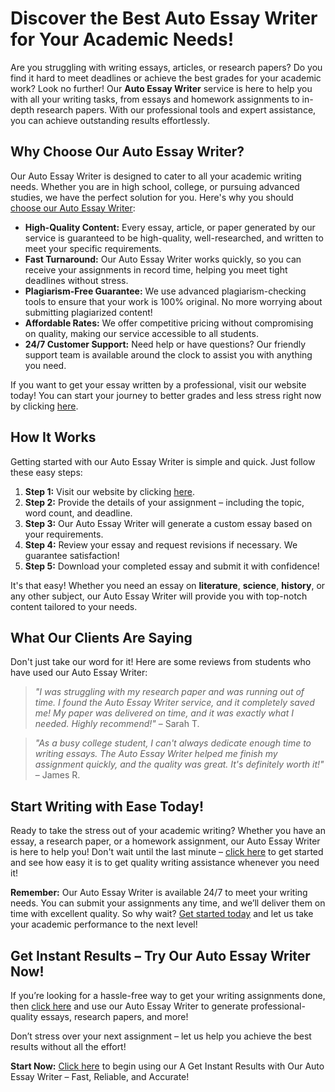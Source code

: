 <h1>Discover the Best Auto Essay Writer for Your Academic Needs!</h1>

<p>Are you struggling with writing essays, articles, or research papers? Do you find it hard to meet deadlines or achieve the best grades for your academic work? Look no further! Our <strong>Auto Essay Writer</strong> service is here to help you with all your writing tasks, from essays and homework assignments to in-depth research papers. With our professional tools and expert assistance, you can achieve outstanding results effortlessly.</p>

<h2>Why Choose Our Auto Essay Writer?</h2>
<p>Our Auto Essay Writer is designed to cater to all your academic writing needs. Whether you are in high school, college, or pursuing advanced studies, we have the perfect solution for you. Here's why you should <a href="https://tinyurl.com/topessay?keyword=auto+essay+writer" target="_blank">choose our Auto Essay Writer</a>:</p>

<ul>
  <li><strong>High-Quality Content:</strong> Every essay, article, or paper generated by our service is guaranteed to be high-quality, well-researched, and written to meet your specific requirements.</li>
  <li><strong>Fast Turnaround:</strong> Our Auto Essay Writer works quickly, so you can receive your assignments in record time, helping you meet tight deadlines without stress.</li>
  <li><strong>Plagiarism-Free Guarantee:</strong> We use advanced plagiarism-checking tools to ensure that your work is 100% original. No more worrying about submitting plagiarized content!</li>
  <li><strong>Affordable Rates:</strong> We offer competitive pricing without compromising on quality, making our service accessible to all students.</li>
  <li><strong>24/7 Customer Support:</strong> Need help or have questions? Our friendly support team is available around the clock to assist you with anything you need.</li>
</ul>

<p>If you want to get your essay written by a professional, visit our website today! You can start your journey to better grades and less stress right now by clicking <a href="https://tinyurl.com/topessay?keyword=auto+essay+writer" target="_blank">here</a>.</p>

<h2>How It Works</h2>
<p>Getting started with our Auto Essay Writer is simple and quick. Just follow these easy steps:</p>

<ol>
  <li><strong>Step 1:</strong> Visit our website by clicking <a href="https://tinyurl.com/topessay?keyword=auto+essay+writer" target="_blank">here</a>.</li>
  <li><strong>Step 2:</strong> Provide the details of your assignment – including the topic, word count, and deadline.</li>
  <li><strong>Step 3:</strong> Our Auto Essay Writer will generate a custom essay based on your requirements.</li>
  <li><strong>Step 4:</strong> Review your essay and request revisions if necessary. We guarantee satisfaction!</li>
  <li><strong>Step 5:</strong> Download your completed essay and submit it with confidence!</li>
</ol>

<p>It's that easy! Whether you need an essay on <strong>literature</strong>, <strong>science</strong>, <strong>history</strong>, or any other subject, our Auto Essay Writer will provide you with top-notch content tailored to your needs.</p>

<h2>What Our Clients Are Saying</h2>
<p>Don't just take our word for it! Here are some reviews from students who have used our Auto Essay Writer:</p>

<blockquote>
  <p><em>"I was struggling with my research paper and was running out of time. I found the Auto Essay Writer service, and it completely saved me! My paper was delivered on time, and it was exactly what I needed. Highly recommend!"</em> – Sarah T.</p>
</blockquote>

<blockquote>
  <p><em>"As a busy college student, I can't always dedicate enough time to writing essays. The Auto Essay Writer helped me finish my assignment quickly, and the quality was great. It's definitely worth it!"</em> – James R.</p>
</blockquote>

<h2>Start Writing with Ease Today!</h2>
<p>Ready to take the stress out of your academic writing? Whether you have an essay, a research paper, or a homework assignment, our Auto Essay Writer is here to help you! Don't wait until the last minute – <a href="https://tinyurl.com/topessay?keyword=auto+essay+writer" target="_blank">click here</a> to get started and see how easy it is to get quality writing assistance whenever you need it!</p>

<p><strong>Remember:</strong> Our Auto Essay Writer is available 24/7 to meet your writing needs. You can submit your assignments any time, and we’ll deliver them on time with excellent quality. So why wait? <a href="https://tinyurl.com/topessay?keyword=auto+essay+writer" target="_blank">Get started today</a> and let us take your academic performance to the next level!</p>

<h2>Get Instant Results – Try Our Auto Essay Writer Now!</h2>
<p>If you’re looking for a hassle-free way to get your writing assignments done, then <a href="https://tinyurl.com/topessay?keyword=auto+essay+writer" target="_blank">click here</a> and use our Auto Essay Writer to generate professional-quality essays, research papers, and more!</p>

<p>Don’t stress over your next assignment – let us help you achieve the best results without all the effort!</p>

<p><strong>Start Now:</strong> <a href="https://tinyurl.com/topessay?keyword=auto+essay+writer" target="_blank">Click here</a> to begin using our A
Get Instant Results with Our Auto Essay Writer – Fast, Reliable, and Accurate!
